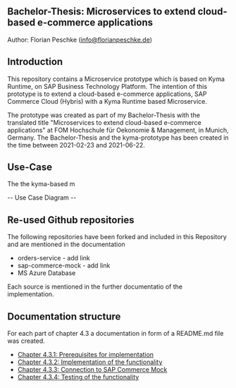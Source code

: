 ## Bachelor-Thesis: Microservices to extend cloud-based e-commerce applications

Author: Florian Peschke (info@florianpeschke.de)

## Introduction

This repository contains a Microservice prototype which is based on Kyma Runtime, on SAP Business Technology Platform. The intention of this prototype is to extend a cloud-based e-commerce applications, SAP Commerce Cloud (Hybris) with a Kyma Runtime based Microservice.

The prototype was created as part of my Bachelor-Thesis with the translated title "Microservices to extend cloud-based e-commerce applications" at FOM Hochschule für Oekonomie & Management, in Munich, Germany. The Bachelor-Thesis and the kyma-prototype has been created in the time between 2021-02-23 and 2021-06-22.

## Use-Case

The the kyma-based m

-- Use Case Diagram --


## Re-used Github repositories

The following repositories have been forked and included in this Repository and are mentioned in the documentation

* orders-service - add link
* sap-commerce-mock - add link
* MS Azure Database

Each source is mentioned in the further documentatio of the implementation.

## Documentation structure

For each part of chapter 4.3 a documentation in form of a README.md file was created.

* [Chapter 4.3.1: Prerequisites for implementation](https://github.com/klouisbrother/ba-kyma-prototype/blob/main/documentation/4.3.1_prerequisites.md) 
* [Chapter 4.3.2: Implementation of the functionality](https://github.com/klouisbrother/ba-kyma-prototype/blob/main/documentation/4.3.2_implementation.md) 
* [Chapter 4.3.3: Connection to SAP Commerce Mock](https://github.com/klouisbrother/ba-kyma-prototype/blob/main/documentation/4.3.3_connection.md) 
* [Chapter 4.3.4: Testing of the functionality](https://github.com/klouisbrother/ba-kyma-prototype/blob/main/documentation/4.3.4_testing.md) 